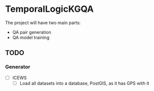 # TemporalLogicKGQA

The project will have two main parts:

- QA pair generation
- QA model training

## TODO

### Generator

- [ ] ICEWS
    - [ ] Load all datasets into a database, PostGIS, as it has GPS with it